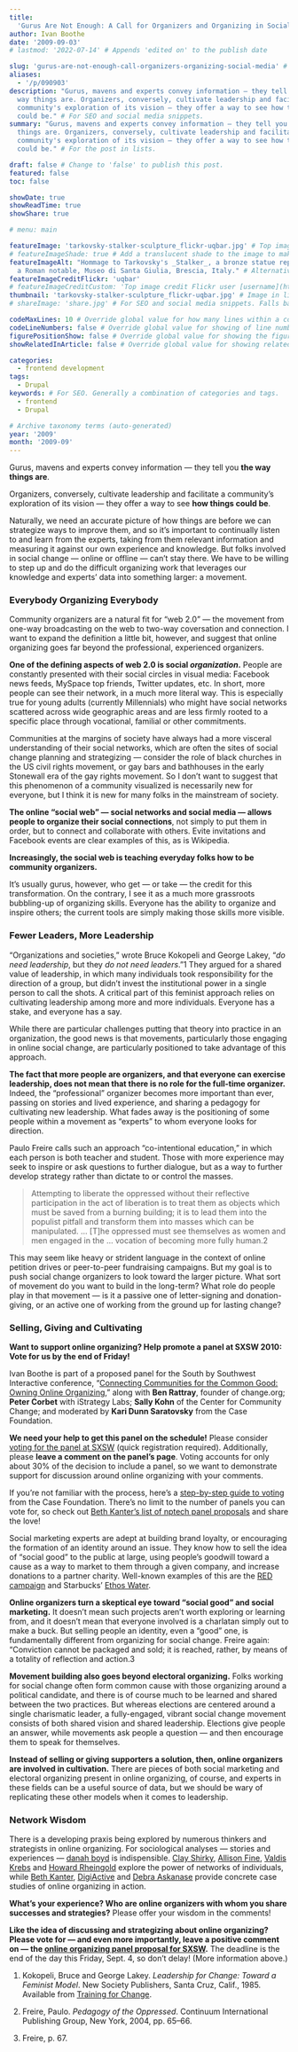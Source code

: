 ```yaml
---
title:
  'Gurus Are Not Enough: A Call for Organizers and Organizing in Social Media'
author: Ivan Boothe
date: '2009-09-03'
# lastmod: '2022-07-14' # Appends 'edited on' to the publish date

slug: 'gurus-are-not-enough-call-organizers-organizing-social-media' # Recommended length is 3 to 5 words.
aliases:
  - '/p/090903'
description: "Gurus, mavens and experts convey information — they tell you the
  way things are. Organizers, conversely, cultivate leadership and facilitate a
  community's exploration of its vision — they offer a way to see how things
  could be." # For SEO and social media snippets.
summary: "Gurus, mavens and experts convey information — they tell you the way
  things are. Organizers, conversely, cultivate leadership and facilitate a
  community's exploration of its vision — they offer a way to see how things
  could be." # For the post in lists.

draft: false # Change to 'false' to publish this post.
featured: false
toc: false

showDate: true
showReadTime: true
showShare: true

# menu: main

featureImage: 'tarkovsky-stalker-sculpture_flickr-uqbar.jpg' # Top image on post.
# featureImageShade: true # Add a translucent shade to the image to make overlaid text easier to read.
featureImageAlt: "Hommage to Tarkovsky's _Stalker_, a bronze statue representing
  a Roman notable, Museo di Santa Giulia, Brescia, Italy." # Alternative text for featured image.
featureImageCreditFlickr: 'uqbar'
# featureImageCreditCustom: 'Top image credit Flickr user [username](https://www.flickr.com/photos/username).'
thumbnail: 'tarkovsky-stalker-sculpture_flickr-uqbar.jpg' # Image in lists of posts.
# shareImage: 'share.jpg' # For SEO and social media snippets. Falls back to thumbnail (if set) or featureImage.

codeMaxLines: 10 # Override global value for how many lines within a code block before auto-collapsing.
codeLineNumbers: false # Override global value for showing of line numbers within code block.
figurePositionShow: false # Override global value for showing the figure label.
showRelatedInArticle: false # Override global value for showing related posts in this series at the end of the content.

categories:
  - frontend development
tags:
  - Drupal
keywords: # For SEO. Generally a combination of categories and tags.
  - frontend
  - Drupal

# Archive taxonomy terms (auto-generated)
year: '2009'
month: '2009-09'
---
```


Gurus, mavens and experts convey information — they tell you **the way things
are**.

Organizers, conversely, cultivate leadership and facilitate a community’s
exploration of its vision — they offer a way to see **how things could be**.

Naturally, we need an accurate picture of how things are before we can
strategize ways to improve them, and so it’s important to continually listen to
and learn from the experts, taking from them relevant information and measuring
it against our own experience and knowledge. But folks involved in social change
— online or offline — can’t stay there. We have to be willing to step up and do
the difficult organizing work that leverages our knowledge and experts’ data
into something larger: a movement.

### Everybody Organizing Everybody

Community organizers are a natural fit for “web 2.0” — the movement from one-way
broadcasting on the web to two-way coversation and connection. I want to expand
the definition a little bit, however, and suggest that online organizing goes
far beyond the professional, experienced organizers.

**One of the defining aspects of web 2.0 is social _organization_.** People are
constantly presented with their social circles in visual media: Facebook news
feeds, MySpace top friends, Twitter updates, etc. In short, more people can see
their network, in a much more literal way. This is especially true for young
adults (currently Millennials) who might have social networks scattered across
wide geographic areas and are less firmly rooted to a specific place through
vocational, familial or other commitments.

Communities at the margins of society have always had a more visceral
understanding of their social networks, which are often the sites of social
change planning and strategizing — consider the role of black churches in the US
civil rights movement, or gay bars and bathhouses in the early Stonewall era of
the gay rights movement. So I don’t want to suggest that this phenomenon of a
community visualized is necessarily new for everyone, but I think it is new for
many folks in the mainstream of society.

**The online “social web” — social networks and social media — allows people to
organize their social connections**, not simply to put them in order, but to
connect and collaborate with others. Evite invitations and Facebook events are
clear examples of this, as is Wikipedia.

**Increasingly, the social web is teaching everyday folks how to be community
organizers.**

It’s usually gurus, however, who get — or take — the credit for this
transformation. On the contrary, I see it as a much more grassroots bubbling-up
of organizing skills. Everyone has the ability to organize and inspire others;
the current tools are simply making those skills more visible.

### Fewer Leaders, More Leadership

“Organizations and societies,” wrote Bruce Kokopeli and George Lakey, “_do need
leadership_, but they _do not need leaders_.”1 They argued for a shared value of
leadership, in which many individuals took responsibility for the direction of a
group, but didn’t invest the institutional power in a single person to call the
shots. A critical part of this feminist approach relies on cultivating
leadership among more and more individuals. Everyone has a stake, and everyone
has a say.

While there are particular challenges putting that theory into practice in an
organization, the good news is that movements, particularly those engaging in
online social change, are particularly positioned to take advantage of this
approach.

**The fact that more people are organizers, and that everyone can exercise
leadership, does not mean that there is no role for the full-time organizer.**
Indeed, the “professional” organizer becomes more important than ever, passing
on stories and lived experience, and sharing a pedagogy for cultivating new
leadership. What fades away is the positioning of some people within a movement
as “experts” to whom everyone looks for direction.

Paulo Freire calls such an approach “co-intentional education,” in which each
person is both teacher and student. Those with more experience may seek to
inspire or ask questions to further dialogue, but as a way to further develop
strategy rather than dictate to or control the masses.

> Attempting to liberate the oppressed without their reflective participation in
> the act of liberation is to treat them as objects which must be saved from a
> burning building; it is to lead them into the populist pitfall and transform
> them into masses which can be manipulated. … [T]he oppressed must see
> themselves as women and men engaged in the … vocation of becoming more fully
> human.2

This may seem like heavy or strident language in the context of online petition
drives or peer-to-peer fundraising campaigns. But my goal is to push social
change organizers to look toward the larger picture. What sort of movement do
you want to build in the long-term? What role do people play in that movement —
is it a passive one of letter-signing and donation-giving, or an active one of
working from the ground up for lasting change?

### Selling, Giving and Cultivating

**Want to support online organizing? Help promote a panel at SXSW 2010: Vote for
us by the end of Friday!**

Ivan Boothe is part of a proposed panel for the South by Southwest Interactive
conference,
“[Connecting Communities for the Common Good: Owning Online Organizing](https://web.archive.org/web/20150305052211/http://panelpicker.sxsw.com/ideas/view/4673),”
along with **Ben Rattray**, founder of change.org; **Peter Corbet** with
iStrategy Labs; **Sally Kohn** of the Center for Community Change; and moderated
by **Kari Dunn Saratovsky** from the Case Foundation.

**We need your help to get this panel on the schedule!** Please consider
[voting for the panel at SXSW](https://web.archive.org/web/20150305052211/http://panelpicker.sxsw.com/ideas/view/4673)
(quick registration required). Additionally, please **leave a comment on the
panel’s page**. Voting accounts for only about 30% of the decision to include a
panel, so we want to demonstrate support for discussion around online organizing
with your comments.

If you’re not familiar with the process, here’s a
[step-by-step guide to voting](https://web.archive.org/web/20100613042521/http://www.casefoundation.org/blog/help-put-social-good-map-sxsw-interactive)
from the Case Foundation. There’s no limit to the number of panels you can vote
for, so check out
[Beth Kanter’s list of nptech panel proposals](https://beth.typepad.com/beths_blog/2009/08/sxsw.html)
and share the love!

Social marketing experts are adept at building brand loyalty, or encouraging the
formation of an identity around an issue. They know how to sell the idea of
“social good” to the public at large, using people’s goodwill toward a cause as
a way to market to them through a given company, and increase donations to a
partner charity. Well-known examples of this are the
[RED campaign](https://www.red.org/) and Starbucks’
[Ethos Water](https://web.archive.org/web/20090207001439/http://www.ethoswater.com/).

**Online organizers turn a skeptical eye toward “social good” and social
marketing.** It doesn’t mean such projects aren’t worth exploring or learning
from, and it doesn’t mean that everyone involved is a charlatan simply out to
make a buck. But selling people an identity, even a “good” one, is fundamentally
different from organizing for social change. Freire again: “Conviction cannot be
packaged and sold; it is reached, rather, by means of a totality of reflection
and action.3

**Movement building also goes beyond electoral organizing.** Folks working for
social change often form common cause with those organizing around a political
candidate, and there is of course much to be learned and shared between the two
practices. But whereas elections are centered around a single charismatic
leader, a fully-engaged, vibrant social change movement consists of both shared
vision and shared leadership. Elections give people an answer, while movements
ask people a question — and then encourage them to speak for themselves.

**Instead of selling or giving supporters a solution, then, online organizers
are involved in cultivation.** There are pieces of both social marketing and
electoral organizing present in online organizing, of course, and experts in
these fields can be a useful source of data, but we should be wary of
replicating these other models when it comes to leadership.

### Network Wisdom

There is a developing praxis being explored by numerous thinkers and strategists
in online organizing. For sociological analyses — stories and experiences —
[danah boyd](https://www.danah.org/papers/) is indispensible.
[Clay Shirky](https://web.archive.org/web/20150305052211/http://www.shirky.com/),
[Allison Fine](https://web.archive.org/web/20100203061228/http://afine2.wordpress.com/),
[Valdis Krebs](http://orgnet.com/) and
[Howard Rheingold](https://web.archive.org/web/20150311140238/http://www.smartmobs.com/)
explore the power of networks of individuals, while
[Beth Kanter](https://bethkanter.org/),
[DigiActive](https://web.archive.org/web/20100126054023/http://www.digiactive.org/)
and
[Debra Askanase](https://web.archive.org/web/20100308084436/http://www.communityorganizer20.com/)
provide concrete case studies of online organizing in action.

**What’s your experience? Who are online organizers with whom you share
successes and strategies?** Please offer your wisdom in the comments!

**Like the idea of discussing and strategizing about online organizing? Please
vote for — and even more importantly, leave a positive comment on — the
[online organizing panel proposal for SXSW](https://web.archive.org/web/20150305052211/http://panelpicker.sxsw.com/ideas/view/4673?return=%2Fideas%2Findex%2F4%2Fq%3Aorganizing).**
The deadline is the end of the day this Friday, Sept. 4, so don’t delay! (More
information above.)

1. Kokopeli, Bruce and George Lakey. _Leadership for Change: Toward a Feminist
   Model_. New Society Publishers, Santa Cruz, Calif., 1985. Available from
   [Training for Change](https://web.archive.org/web/20130617163615/http://www.trainingforchange.org/leadership_for_change).

2. Freire, Paulo. _Pedagogy of the Oppressed_. Continuum International
   Publishing Group, New York, 2004, pp. 65–66.

3. Freire, p. 67.
